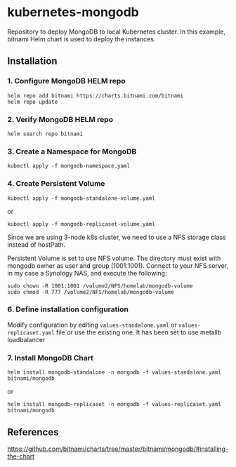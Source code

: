 # kubernetes-mongodb
Repository to deploy MongoDB to local Kubernetes cluster. In this example, bitnami Helm chart is used to deploy the instances.

## Installation
### 1. Configure MongoDB HELM repo
```
helm repo add bitnami https://charts.bitnami.com/bitnami
helm repo update
```

### 2. Verify MongoDB HELM repo
```
helm search repo bitnami
```

### 3. Create a Namespace for MongoDB
```
kubectl apply -f mongodb-namespace.yaml
```

### 4. Create Persistent Volume
```
kubectl apply -f mongodb-standalone-volume.yaml
```
or
```
kubectl apply -f mongodb-replicaset-volume.yaml
```

Since we are using 3-node k8s cluster, we need to use a NFS storage class instead of hostPath.

Persistent Volume is set to use NFS volume. The directory must exist with mongodb owner as user and group (1001:1001). 
Connect to your NFS server, in my case a Synology NAS, and execute the following:
```
sudo chown -R 1001:1001 /volume2/NFS/homelab/mongodb-volume
sudo chmod -R 777 /volume2/NFS/homelab/mongodb-volume
```

### 6. Define installation configuration
Modify configuration by editing `values-standalone.yaml` or `values-replicaset.yaml` file or use the existing one. It has been set to use metallb loadbalancer

### 7. Install MongoDB Chart
```
helm install mongodb-standalone -n mongodb -f values-standalone.yaml bitnami/mongodb
```
or
```
helm install mongodb-replicaset -n mongodb -f values-replicaset.yaml bitnami/mongodb
```

## References
https://github.com/bitnami/charts/tree/master/bitnami/mongodb/#installing-the-chart
